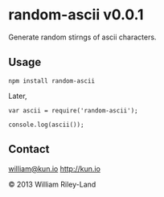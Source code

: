 random-ascii v0.0.1
===================

Generate random stirngs of ascii characters.

Usage
-----

    npm install random-ascii

Later,

    var ascii = require('random-ascii');

    console.log(ascii());

Contact
-------

william@kun.io
http://kun.io

© 2013 William Riley-Land
